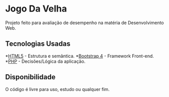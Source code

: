 # Jogo Da Velha

Projeto feito para avaliação de desempenho na matéria de Desenvolvimento Web.

## Tecnologias Usadas

*[HTML5](https://html.spec.whatwg.org/multipage/) - Estrutura e semântica.
*[Bootstrap 4](https://getbootstrap.com.br/docs/4.1/getting-started/introduction/) - Framework Front-end.
*[PHP](https://www.php.net/manual/pt_BR/index.php) - Decisões/Lógica da aplicação.

## Disponibilidade

O código é livre para uso, estudo ou qualquer fim.